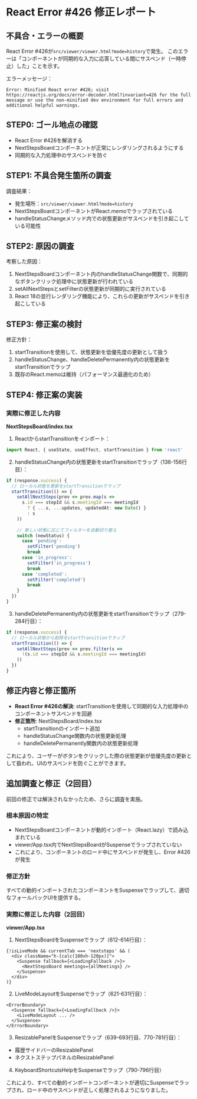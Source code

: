 # React Error #426 修正レポート

## 不具合・エラーの概要
React Error #426が`src/viewer/viewer.html?mode=history`で発生。
このエラーは「コンポーネントが同期的な入力に応答している間にサスペンド（一時停止）した」ことを示す。

エラーメッセージ：
```
Error: Minified React error #426; visit https://reactjs.org/docs/error-decoder.html?invariant=426 for the full message or use the non-minified dev environment for full errors and additional helpful warnings.
```

## STEP0: ゴール地点の確認
- React Error #426を解消する
- NextStepsBoardコンポーネントが正常にレンダリングされるようにする
- 同期的な入力処理中のサスペンドを防ぐ

## STEP1: 不具合発生箇所の調査
調査結果：
- 発生場所：`src/viewer/viewer.html?mode=history`
- NextStepsBoardコンポーネントがReact.memoでラップされている
- handleStatusChangeメソッド内での状態更新がサスペンドを引き起こしている可能性

## STEP2: 原因の調査
考察した原因：
1. NextStepsBoardコンポーネント内のhandleStatusChange関数で、同期的なボタンクリック処理中に状態更新が行われている
2. setAllNextStepsとsetFilterの状態更新が同期的に実行されている
3. React 18の並行レンダリング機能により、これらの更新がサスペンドを引き起こしている

## STEP3: 修正案の検討
修正方針：
1. startTransitionを使用して、状態更新を低優先度の更新として扱う
2. handleStatusChange、handleDeletePermanently内の状態更新をstartTransitionでラップ
3. 既存のReact.memoは維持（パフォーマンス最適化のため）

## STEP4: 修正案の実装

### 実際に修正した内容

**NextStepsBoard/index.tsx**

1. ReactからstartTransitionをインポート：
```typescript
import React, { useState, useEffect, startTransition } from 'react'
```

2. handleStatusChange内の状態更新をstartTransitionでラップ（136-156行目）：
```typescript
if (response.success) {
  // ローカル状態を更新をstartTransitionでラップ
  startTransition(() => {
    setAllNextSteps(prev => prev.map(s => 
      s.id === stepId && s.meetingId === meetingId 
        ? { ...s, ...updates, updatedAt: new Date() }
        : s
    ))
    
    // 新しい状態に応じてフィルターを自動切り替え
    switch (newStatus) {
      case 'pending':
        setFilter('pending')
        break
      case 'in_progress':
        setFilter('in_progress')
        break
      case 'completed':
        setFilter('completed')
        break
    }
  })
}
```

3. handleDeletePermanently内の状態更新をstartTransitionでラップ（279-284行目）：
```typescript
if (response.success) {
  // ローカル状態から削除をstartTransitionでラップ
  startTransition(() => {
    setAllNextSteps(prev => prev.filter(s => 
      !(s.id === stepId && s.meetingId === meetingId)
    ))
  })
}
```

## 修正内容と修正箇所

- **React Error #426の解決**: startTransitionを使用して同期的な入力処理中のコンポーネントサスペンドを回避
- **修正箇所**: NextStepsBoard/index.tsx
  - startTransitionのインポート追加
  - handleStatusChange関数内の状態更新処理
  - handleDeletePermanently関数内の状態更新処理

これにより、ユーザーがボタンをクリックした際の状態更新が低優先度の更新として扱われ、UIのサスペンドを防ぐことができます。

## 追加調査と修正（2回目）

前回の修正では解決されなかったため、さらに調査を実施。

### 根本原因の特定
- NextStepsBoardコンポーネントが動的インポート（React.lazy）で読み込まれている
- viewer/App.tsx内でNextStepsBoardがSuspenseでラップされていない
- これにより、コンポーネントのロード中にサスペンドが発生し、Error #426が発生

### 修正方針
すべての動的インポートされたコンポーネントをSuspenseでラップして、適切なフォールバックUIを提供する。

### 実際に修正した内容（2回目）

**viewer/App.tsx**

1. NextStepsBoardをSuspenseでラップ（612-614行目）：
```tsx
{!isLiveMode && currentTab === 'nextsteps' && (
  <div className="h-[calc(100vh-120px)]">
    <Suspense fallback={<LoadingFallback />}>
      <NextStepsBoard meetings={allMeetings} />
    </Suspense>
  </div>
)}
```

2. LiveModeLayoutをSuspenseでラップ（621-631行目）：
```tsx
<ErrorBoundary>
  <Suspense fallback={<LoadingFallback />}>
    <LiveModeLayout ... />
  </Suspense>
</ErrorBoundary>
```

3. ResizablePanelをSuspenseでラップ（639-693行目、770-781行目）：
- 履歴サイドバーのResizablePanel
- ネクストステップパネルのResizablePanel

4. KeyboardShortcutsHelpをSuspenseでラップ（790-796行目）

これにより、すべての動的インポートコンポーネントが適切にSuspenseでラップされ、ロード中のサスペンドが正しく処理されるようになりました。